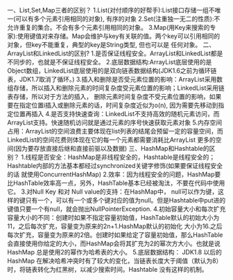 一、List,Set,Map三者的区别？
1.List(对付顺序的好帮手):List接口存储一组不唯一(可以有多个元素引用相同的对象), 有序的对象
2.Set(注重独一无二的性质):不允许重复的集合。不会有多个元素引用相同的对象。
3.Map(用Key来搜索的专家):使用键值对来存储。Map会维护与key有关联的值。两个key可以引用相同的对象，但key不能重复，典型的key是String类型, 但也可以是
任何对象。
二、ArrayList和LinkedList的区别?
1.是否保证线程安全。ArrayList和LinkedList都是不同步的，也就是不保证线程安全。
2.底层数据结构:ArrayList底层使用的是Object数组，LinkedList底层使用的是双向链表数据结构(JDK1.6之前为循环链表，JDK1.7取消了循环。)
3.插入和删除是否受元素位置的影响：ArrayList采用数组存储，所以插入和删除元素的时间复杂度受元素位置的影响；LinkedList采用链表存储，所以对于方法的插入，
删除元素时间复杂度不受元素位置的影响，如果要在指定位置i插入或删除元素的话，时间复杂度近似为o(n), 因为需要先移动到指定位置再插入
4.是否支持快速查询：LinkedList不支持高效的随机元素访问，而ArrayList支持。快速随机访问就是通过元素的序号快速获取元素对象
5.内存空间占用：ArrayList的空间浪费主要体现在list列表的结尾会预留一定的容量空间，而LinkedList的空间花费则体现在它的每一个元素都需要消耗比ArrayList
更多的空间(因为要存放直接后继和直接前驱以及数据)
三、HashMap和Hashtable的区别？
1.线程是否安全：HashMap是非线程安全的，Hashtable是线程安全的；Hashtable内部的方法基本都经过synchronized关键字修饰(如果要保证线程安全的话
就使用ConcurrentHashMap)
2.效率：因为线程安全的问题，HashMap要比HashTable效率高一点，另外，HashTable基本已经被淘汰，不要在代码中使用它。
3.对Null Key 和对 Null value的支持：在HashMap中， null可以作为键，这样的键只有一个，可以有一个或多个键对应的值为null。但是Hashtable中put进的键值只要一个有null，就会抛出NullPointerException.
4.初始容量大小和每次扩充容量大小的不同：创建时如果不指定容量初始值，HashTable默认的初始大小为11，之后每次扩充，容量变为原来的2n+1.HashMap默认的初始化
大小为16.之后每次扩充，容量变为原来的2倍。创建时如果给定了容量初始值，那么HashTable会直接使用你给定的大小，而HashMap会将其扩充为2的幂次方大小。也就是说 HashMap 总是使用2的幂作为哈希表的大小。
5.底层数据结构： JDK1.8 以后的 HashMap 在解决哈希冲突时有了较大的变化，当链表长度大于阈值（默认为8）时，将链表转化为红黑树，以减少搜索时间。Hashtable 没有这样的机制。
